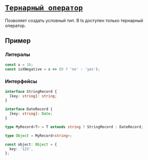 # [`Тернарный оператор`](../index.md)

Позволяет создать условный тип. В ts доступен только тернарный оператор.

## Пример

### Литералы

```ts
const x = 16;
const isXNegative = x => (0 ? 'no' : 'yes');
```

### Интерфейсы

```ts
interface StringRecord {
  [key: string]: string;
}

interface DateRecord {
  [key: string]: Date;
}

type MyRecord<T> = T extends string ? StringRecord : DateRecord;

type Object = MyRecord<string>;

const object: Object = {
  key: '123',
};
```
